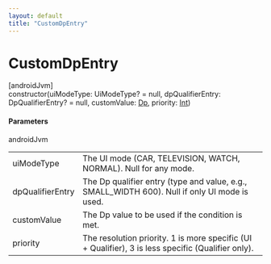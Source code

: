 ```yaml
---
layout: default
title: "CustomDpEntry"
---
```


# CustomDpEntry

[androidJvm]\
constructor(uiModeType: UiModeType? = null, dpQualifierEntry: DpQualifierEntry? = null, customValue: [Dp](https://developer.android.com/reference/kotlin/androidx/compose/ui/unit/Dp.html), priority: [Int](https://kotlinlang.org/api/core/kotlin-stdlib/kotlin/-int/index.html))

#### Parameters

androidJvm

| | |
|---|---|
| uiModeType | The UI mode (CAR, TELEVISION, WATCH, NORMAL). Null for any mode. |
| dpQualifierEntry | The Dp qualifier entry (type and value, e.g., SMALL_WIDTH 600). Null if only UI mode is used. |
| customValue | The Dp value to be used if the condition is met. |
| priority | The resolution priority. 1 is more specific (UI + Qualifier), 3 is less specific (Qualifier only). |